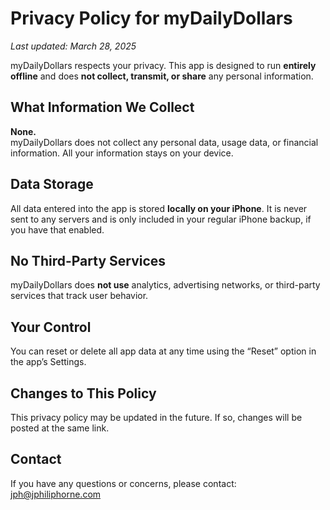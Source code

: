 # Privacy Policy for myDailyDollars

_Last updated: March 28, 2025_

myDailyDollars respects your privacy. This app is designed to run **entirely offline** and does **not collect, transmit, or share** any personal information.

## What Information We Collect
**None.**  
myDailyDollars does not collect any personal data, usage data, or financial information. All your information stays on your device.

## Data Storage
All data entered into the app is stored **locally on your iPhone**. It is never sent to any servers and is only included in your regular iPhone backup, if you have that enabled.

## No Third-Party Services
myDailyDollars does **not use** analytics, advertising networks, or third-party services that track user behavior.

## Your Control
You can reset or delete all app data at any time using the “Reset” option in the app’s Settings.

## Changes to This Policy
This privacy policy may be updated in the future. If so, changes will be posted at the same link.

## Contact
If you have any questions or concerns, please contact:  
jph@jphiliphorne.com
